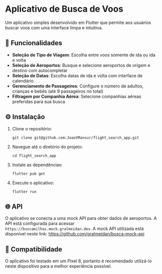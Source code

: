 # Aplicativo de Busca de Voos

Um aplicativo simples desenvolvido em Flutter que permite aos usuários buscar voos com uma interface limpa e intuitiva.

## 📱 Funcionalidades

- **Seleção de Tipo de Viagem**: Escolha entre voos somente de ida ou ida e volta
- **Seleção de Aeroportos**: Busque e selecione aeroportos de origem e destino com autocompletar
- **Seleção de Datas**: Escolha datas de ida e volta com interface de calendário
- **Gerenciamento de Passageiros**: Configure o número de adultos, crianças e bebês (até 9 passageiros no total)
- **Filtragem por Companhia Aérea**: Selecione companhias aéreas preferidas para sua busca

## ⚙️ Instalação

1. Clone o repositório:

   ```
   git clone git@github.com:JoaoVMansur/flight_search_app.git
   ```

2. Navegue até o diretório do projeto:

   ```
   cd flight_search_app
   ```

3. Instale as dependências:

   ```
   flutter pub get
   ```

4. Execute o aplicativo:
   ```
   flutter run
   ```

## 🌐 API

O aplicativo se conecta a uma mock API para obter dados de aeroportos. A API está configurada para acessar `https://buscamilhas.mock.gralmeidan.dev`. A mock API utilizada está disponível neste link: https://github.com/gralmeidan/busca-mock-api

## 📱 Compatibilidade

O aplicativo foi testado em um Pixel 8, portanto é recomendado utilizá-lo neste dispositivo para a melhor experiência possível.


